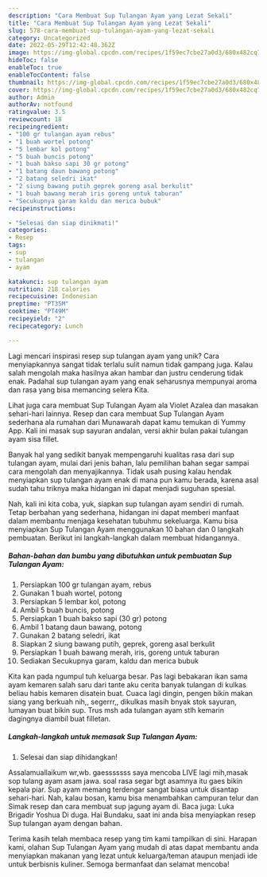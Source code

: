 ```yaml
---
description: "Cara Membuat Sup Tulangan Ayam yang Lezat Sekali"
title: "Cara Membuat Sup Tulangan Ayam yang Lezat Sekali"
slug: 578-cara-membuat-sup-tulangan-ayam-yang-lezat-sekali
category: Uncategorized
date: 2022-05-29T12:42:48.362Z
image: https://img-global.cpcdn.com/recipes/1f59ec7cbe27a0d3/680x482cq70/sup-tulangan-ayam-foto-resep-utama.jpg
hideToc: false
enableToc: true
enableTocContent: false
thumbnail: https://img-global.cpcdn.com/recipes/1f59ec7cbe27a0d3/680x482cq70/sup-tulangan-ayam-foto-resep-utama.jpg
cover: https://img-global.cpcdn.com/recipes/1f59ec7cbe27a0d3/680x482cq70/sup-tulangan-ayam-foto-resep-utama.jpg
author: Admin
authorAv: notfound
ratingvalue: 3.5
reviewcount: 18
recipeingredient:
- "100 gr tulangan ayam rebus"
- "1 buah wortel potong"
- "5 lembar kol potong"
- "5 buah buncis potong"
- "1 buah bakso sapi 30 gr potong"
- "1 batang daun bawang potong"
- "2 batang seledri ikat"
- "2 siung bawang putih geprek goreng asal berkulit"
- "1 buah bawang merah iris goreng untuk taburan"
- "Secukupnya garam kaldu dan merica bubuk"
recipeinstructions:

- "Selesai dan siap dinikmati!"
categories:
- Resep
tags:
- sup
- tulangan
- ayam

katakunci: sup tulangan ayam 
nutrition: 218 calories
recipecuisine: Indonesian
preptime: "PT35M"
cooktime: "PT49M"
recipeyield: "2"
recipecategory: Lunch

---
```





Lagi mencari inspirasi resep sup tulangan ayam yang unik? Cara menyiapkannya sangat tidak terlalu sulit namun tidak gampang juga. Kalau salah mengolah maka hasilnya akan hambar dan justru cenderung tidak enak. Padahal sup tulangan ayam yang enak seharusnya mempunyai aroma dan rasa yang bisa memancing selera Kita.





Lihat juga cara membuat Sup Tulangan Ayam ala Violet Azalea dan masakan sehari-hari lainnya. Resep dan cara membuat Sup Tulangan Ayam sederhana ala rumahan dari Munawarah dapat kamu temukan di Yummy App. Kali ini masak sup sayuran andalan, versi akhir bulan pakai tulangan ayam sisa fillet.

Banyak hal yang sedikit banyak mempengaruhi kualitas rasa dari sup tulangan ayam, mulai dari jenis bahan, lalu pemilihan bahan segar sampai cara mengolah dan menyajikannya. Tidak usah pusing kalau hendak menyiapkan sup tulangan ayam enak di mana pun kamu berada, karena asal sudah tahu triknya maka hidangan ini dapat menjadi suguhan spesial.






Nah, kali ini kita coba, yuk, siapkan sup tulangan ayam sendiri di rumah. Tetap berbahan yang sederhana, hidangan ini dapat memberi manfaat dalam membantu menjaga kesehatan tubuhmu sekeluarga. Kamu bisa menyiapkan Sup Tulangan Ayam menggunakan 10 bahan dan 0 langkah pembuatan. Berikut ini langkah-langkah dalam membuat hidangannya.

<!--inarticleads1-->

##### Bahan-bahan dan bumbu yang dibutuhkan untuk pembuatan Sup Tulangan Ayam:

1. Persiapkan 100 gr tulangan ayam, rebus
1. Gunakan 1 buah wortel, potong
1. Persiapkan 5 lembar kol, potong
1. Ambil 5 buah buncis, potong
1. Persiapkan 1 buah bakso sapi (30 gr) potong
1. Ambil 1 batang daun bawang, potong
1. Gunakan 2 batang seledri, ikat
1. Siapkan 2 siung bawang putih, geprek, goreng asal berkulit
1. Persiapkan 1 buah bawang merah, iris, goreng untuk taburan
1. Sediakan Secukupnya garam, kaldu dan merica bubuk


Kita kan pada ngumpul tuh keluarga besar. Pas lagi bebakaran ikan sama ayam kemaren salah saru dari tante aku cerita banyak tulangan di kulkas beliau habis kemaren disatein buat. Cuaca lagi dingin, pengen bikin makan siang yang berkuah nih,, segerrr,, dikulkas masih bnyak stok sayuran, lumayan buat bikin sup. Trus msh ada tulangan ayam stlh kemarin dagingnya diambil buat filletan. 

<!--inarticleads2-->

##### Langkah-langkah untuk memasak Sup Tulangan Ayam:


1. Selesai dan siap dihidangkan!

Assalamuallaikum wr,wb. gaesssssss saya mencoba LIVE lagi mih,masak sop tulang ayam asam jawa. soal rasa segar bgt asamnya itu gaes bikin kepala piar. Sup ayam memang terdengar sangat biasa untuk disantap sehari-hari. Nah, kalau bosan, kamu bisa menambahkan campuran telur dan Simak resep dan cara membuat sup jagung ayam di. Baca juga: Luka Brigadir Yoshua Di duga. Hai Bundaku, saat ini anda bisa menyiapkan resep Sup tulangan ayam dengan bahan. 

Terima kasih telah membaca resep yang tim kami tampilkan di sini. Harapan kami, olahan Sup Tulangan Ayam yang mudah di atas dapat membantu anda menyiapkan makanan yang lezat untuk keluarga/teman ataupun menjadi ide untuk berbisnis kuliner. Semoga bermanfaat dan selamat mencoba!
